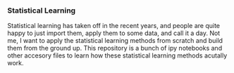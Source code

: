### Statistical Learning

Statistical learning has taken off in the recent years, and people are quite happy to just import them, apply them to some data, and call it a day. Not me, I want to apply the statistical learning methods from scratch and build them from the ground up. This repository is a bunch of ipy notebooks and other accesory files to learn how these statistical learning methods acutally work.
